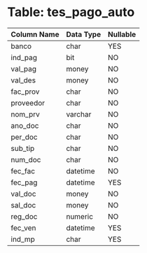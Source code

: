 # Table: tes_pago_auto

| Column Name | Data Type | Nullable |
|-------------|-----------|----------|
| banco | char | YES |
| ind_pag | bit | NO |
| val_pag | money | NO |
| val_des | money | NO |
| fac_prov | char | NO |
| proveedor | char | NO |
| nom_prv | varchar | NO |
| ano_doc | char | NO |
| per_doc | char | NO |
| sub_tip | char | NO |
| num_doc | char | NO |
| fec_fac | datetime | NO |
| fec_pag | datetime | YES |
| val_doc | money | NO |
| sal_doc | money | NO |
| reg_doc | numeric | NO |
| fec_ven | datetime | YES |
| ind_mp | char | YES |

